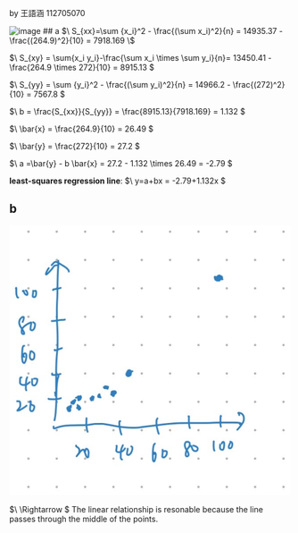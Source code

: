 by 王語涵 112705070

<img width="400" alt="image" src="https://github.com/user-attachments/assets/0e3be901-9af9-42fa-b7a5-5a65eeb1b211" />
## a
$\ S_{xx}=\sum {x_i}^2 - \frac{(\sum x_i)^2}{n} = 14935.37 - \frac{(264.9)^2}{10} = 7918.169 \$

$\ S_{xy} = \sum{x_i y_i}-\frac{\sum x_i \times \sum y_i}{n}= 13450.41 - \frac{264.9 \times 272}{10} = 8915.13 \$

$\ S_{yy} = \sum {y_i}^2 - \frac{(\sum y_i)^2}{n} = 14966.2 - \frac{(272)^2}{10} = 7567.8 \$

$\ b = \frac{S_{xx}}{S_{yy}} = \frac{8915.13}{7918.169} = 1.132 \$

$\ \bar{x} = \frac{264.9}{10} = 26.49 \$

$\ \bar{y} = \frac{272}{10} = 27.2 \$

$\ a =\bar{y} - b \bar{x} = 27.2 - 1.132 \times 26.49 = -2.79 \$

**least-squares regression line**:
$\ y=a+bx = -2.79+1.132x \$

## b
![image](https://github.com/HWTeng-Teaching/202502-Statistics-II/blob/main/112705070_YuHanWang/HW0407/S__3260425.jpg)

$\ \Rightarrow \$
The linear relationship is resonable because the line passes through the middle of the points.
